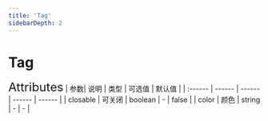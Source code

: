 ```yaml
---
title: 'Tag'
sidebarDepth: 2
---
```

# Tag

<ClientOnly>
  <zhui-tag/>
<font size=5>Attributes</font>
| 参数| 说明 | 类型 | 可选值 | 默认值 |
| :------ | ------ | ------ | ------ | ------ |
| closable | 可关闭 | boolean | - | false |
| color | 颜色 | string | - | - |
</ClientOnly>